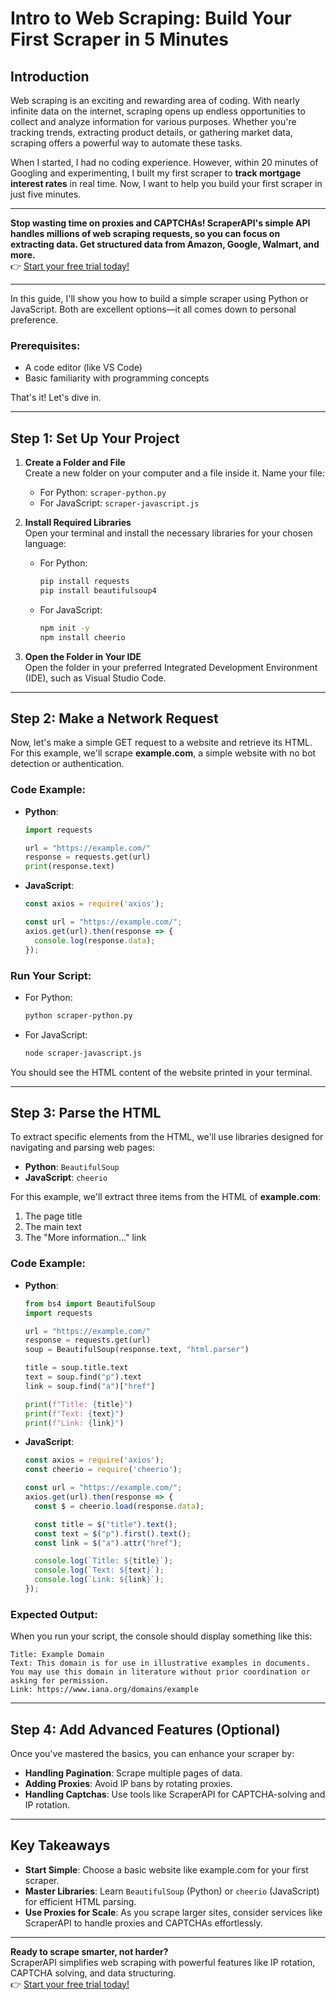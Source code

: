 
# Intro to Web Scraping: Build Your First Scraper in 5 Minutes

## Introduction

Web scraping is an exciting and rewarding area of coding. With nearly infinite data on the internet, scraping opens up endless opportunities to collect and analyze information for various purposes. Whether you're tracking trends, extracting product details, or gathering market data, scraping offers a powerful way to automate these tasks.

When I started, I had no coding experience. However, within 20 minutes of Googling and experimenting, I built my first scraper to **track mortgage interest rates** in real time. Now, I want to help you build your first scraper in just five minutes.

---

**Stop wasting time on proxies and CAPTCHAs! ScraperAPI's simple API handles millions of web scraping requests, so you can focus on extracting data. Get structured data from Amazon, Google, Walmart, and more.**  
👉 [Start your free trial today!](https://bit.ly/Scraperapi)

---

In this guide, I'll show you how to build a simple scraper using Python or JavaScript. Both are excellent options—it all comes down to personal preference.

### Prerequisites:
- A code editor (like VS Code)
- Basic familiarity with programming concepts

That's it! Let's dive in.

---

## Step 1: Set Up Your Project

1. **Create a Folder and File**  
   Create a new folder on your computer and a file inside it. Name your file:
   - For Python: `scraper-python.py`
   - For JavaScript: `scraper-javascript.js`

2. **Install Required Libraries**  
   Open your terminal and install the necessary libraries for your chosen language:  
   - For Python:
     ```bash
     pip install requests
     pip install beautifulsoup4
     ```
   - For JavaScript:
     ```bash
     npm init -y
     npm install cheerio
     ```

3. **Open the Folder in Your IDE**  
   Open the folder in your preferred Integrated Development Environment (IDE), such as Visual Studio Code.

---

## Step 2: Make a Network Request

Now, let's make a simple GET request to a website and retrieve its HTML. For this example, we'll scrape **example.com**, a simple website with no bot detection or authentication.

### Code Example:

- **Python**:
  ```python
  import requests

  url = "https://example.com/"
  response = requests.get(url)
  print(response.text)
  ```

- **JavaScript**:
  ```javascript
  const axios = require('axios');

  const url = "https://example.com/";
  axios.get(url).then(response => {
    console.log(response.data);
  });
  ```

### Run Your Script:

- For Python:  
  ```bash
  python scraper-python.py
  ```
- For JavaScript:  
  ```bash
  node scraper-javascript.js
  ```

You should see the HTML content of the website printed in your terminal.

---

## Step 3: Parse the HTML

To extract specific elements from the HTML, we'll use libraries designed for navigating and parsing web pages:
- **Python**: `BeautifulSoup`
- **JavaScript**: `cheerio`

For this example, we'll extract three items from the HTML of **example.com**:
1. The page title
2. The main text
3. The "More information..." link

### Code Example:

- **Python**:
  ```python
  from bs4 import BeautifulSoup
  import requests

  url = "https://example.com/"
  response = requests.get(url)
  soup = BeautifulSoup(response.text, "html.parser")

  title = soup.title.text
  text = soup.find("p").text
  link = soup.find("a")["href"]

  print(f"Title: {title}")
  print(f"Text: {text}")
  print(f"Link: {link}")
  ```

- **JavaScript**:
  ```javascript
  const axios = require('axios');
  const cheerio = require('cheerio');

  const url = "https://example.com/";
  axios.get(url).then(response => {
    const $ = cheerio.load(response.data);

    const title = $("title").text();
    const text = $("p").first().text();
    const link = $("a").attr("href");

    console.log(`Title: ${title}`);
    console.log(`Text: ${text}`);
    console.log(`Link: ${link}`);
  });
  ```

### Expected Output:

When you run your script, the console should display something like this:
```
Title: Example Domain
Text: This domain is for use in illustrative examples in documents. You may use this domain in literature without prior coordination or asking for permission.
Link: https://www.iana.org/domains/example
```

---

## Step 4: Add Advanced Features (Optional)

Once you've mastered the basics, you can enhance your scraper by:
- **Handling Pagination**: Scrape multiple pages of data.
- **Adding Proxies**: Avoid IP bans by rotating proxies.
- **Handling Captchas**: Use tools like ScraperAPI for CAPTCHA-solving and IP rotation.

---

## Key Takeaways

- **Start Simple**: Choose a basic website like example.com for your first scraper.  
- **Master Libraries**: Learn `BeautifulSoup` (Python) or `cheerio` (JavaScript) for efficient HTML parsing.  
- **Use Proxies for Scale**: As you scrape larger sites, consider services like ScraperAPI to handle proxies and CAPTCHAs effortlessly.

---

**Ready to scrape smarter, not harder?**  
ScraperAPI simplifies web scraping with powerful features like IP rotation, CAPTCHA solving, and data structuring.  
👉 [Start your free trial today!](https://bit.ly/Scraperapi)
